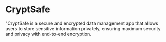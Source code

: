 # CryptSafe
"CryptSafe is a secure and encrypted data management app that allows users to store sensitive information privately, ensuring maximum security and privacy with end-to-end encryption.
